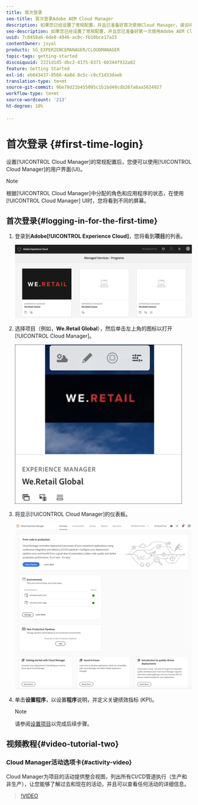 ```yaml
---
title: 首次登录
seo-title: 首次登录Adobe AEM Cloud Manager
description: 如果您已经设置了常规配置，并且已准备好首次使用Cloud Manager，请访问本页。
seo-description: 如果您已经设置了常规配置，并且您已准备好第一次使用Adobe AEM Cloud Manager，请访问本页。
uuid: 7c8458a6-6de8-4946-ac0c-fb10bce17a15
contentOwner: jsyal
products: SG_EXPERIENCEMANAGER/CLOUDMANAGER
topic-tags: getting-started
discoiquuid: 2221d1d5-dbc2-4175-8371-60344f932a82
feature: Getting Started
exl-id: eb043437-8566-4a8d-8c5c-c8cf1d33daeb
translation-type: tm+mt
source-git-commit: 9be78d21b455095c1b1bd49cdb267a8aa5624927
workflow-type: tm+mt
source-wordcount: '213'
ht-degree: 10%

---
```


# 首次登录 {#first-time-login}

设置[!UICONTROL Cloud Manager]的常规配置后，您便可以使用[!UICONTROL Cloud Manager]的用户界面(UI)。

>[!NOTE]
>根据[!UICONTROL Cloud Manager]中分配的角色和应用程序的状态，在使用[!UICONTROL Cloud Manager] UI时，您将看到不同的屏幕。

## 首次登录{#logging-in-for-the-first-time}

1. 登录到&#x200B;**Adobe[!UICONTROL Experience Cloud]**，您将看到&#x200B;**项目**&#x200B;的列表。

   ![](assets/screen_shot_2018-06-04at120643pm.png)

1. 选择项目（例如，**We.Retail Global**），然后单击左上角的图标以打开[!UICONTROL Cloud Manager]。

   ![](assets/first-timea1.png)

1. 将显示[!UICONTROL Cloud Manager]的仪表板。

   ![](assets/FirstLogin1.png)

1. 单击&#x200B;**设置程序**，以设置&#x200B;**程序**&#x200B;说明，并定义关键绩效指标 (KPI)。

   >[!NOTE]
   >
   >请参阅[设置项目](https://helpx.adobe.com/experience-manager/cloud-manager/using/setting-up-program.html)以完成后续步骤。

## 视频教程{#video-tutorial-two}

### Cloud Manager活动选项卡{#activity-video}

Cloud Manager为项目的活动提供整合视图，列出所有CI/CD管道执行（生产和非生产），让您能够了解过去和现在的活动，并且可以查看任何活动的详细信息。

>[!VIDEO](https://video.tv.adobe.com/v/26313/)
